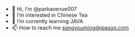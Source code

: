 - 👋 Hi, I’m @parkavenue007
- 👀 I’m interested in Chinese Tea
- 🌱 I’m currently learning JAVA
- 📫 How to reach me songyouming@ipason.com

<!---
parkavenue007/parkavenue007 is a ✨ special ✨ repository because its `README.md` (this file) appears on your GitHub profile.
You can click the Preview link to take a look at your changes.
--->
